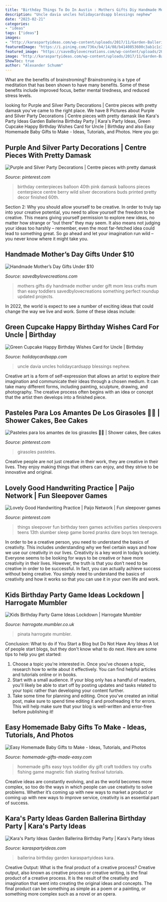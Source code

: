 ```yaml
---
title: "Birthday Things To Do In Austin : Mothers Gifts Diy Handmade Mother Under Gift Mom Less Crafts Mum Than Easy Toddlers Savedbylovecreations Something Perfect Roundup Updated Projects"
description: "Uncle davia uncles holidaycardsapp blessings nephew"
date: "2023-02-21"
categories:
- "ideas"
tags: ["ideas"]
images:
- "http://karaspartyideas.com/wp-content/uploads/2017/11/Garden-Ballerina-Birthday-Party-via-Karas-Party-Ideas-KarasPartyIdeas.com23.jpeg"
featuredImage: "https://i.pinimg.com/736x/b4/14/08/b4140853600c3ab1c1c374ce361d785c.jpg"
featured_image: "https://savedbylovecreations.com/wp-content/uploads/2012/04/MothersDayGiftsPin.png"
image: "http://karaspartyideas.com/wp-content/uploads/2017/11/Garden-Ballerina-Birthday-Party-via-Karas-Party-Ideas-KarasPartyIdeas.com23.jpeg"
ShowToc: true
author: "Alexander Schumm"
---
```



What are the benefits of brainstroming?
Brainstroming is a type of meditation that has been shown to have many benefits. Some of these benefits include improved focus, better mental tiredness, and reduced stress levels.

	

		
looking for Purple and Silver Party Decorations | Centre pieces with pretty damask you've came to the right place. We have 8 Pictures about Purple and Silver Party Decorations | Centre pieces with pretty damask like Kara&#039;s Party Ideas Garden Ballerina Birthday Party | Kara&#039;s Party Ideas, Green Cupcake Happy Birthday Wishes Card for Uncle | Birthday and also Easy Homemade Baby Gifts to Make - Ideas, Tutorials, and Photos. Here you go:
		
    
## Purple And Silver Party Decorations | Centre Pieces With Pretty Damask

<img loading=lazy src="https://i.pinimg.com/736x/a8/97/8a/a8978a30bdc33d42a0503af05d48402b--th-birthday-centerpieces-black-centerpieces.jpg" onerror="this.onerror=null;this.src='https://tse2.mm.bing.net/th?id=OIP.bLgqQ3ux9ubE8TESflhhVQHaJ3&amp;pid=15.1';" alt="Purple and Silver Party Decorations | Centre pieces with pretty damask">

_Source: pinterest.com_

>birthday centerpieces balloon 40th pink damask balloons pieces centerpiece centre berry wild silver decorations buds printed pretty decor finished 60th. 

	

Section 2: Why you should allow yourself to be creative.
In order to truly tap into your creative potential, you need to allow yourself the freedom to be creative. This means giving yourself permission to explore new ideas, no matter how strange or “out there” they may seem. It also means not judging your ideas too harshly – remember, even the most far-fetched idea could lead to something great. So go ahead and let your imagination run wild – you never know where it might take you.

    
## Handmade Mother’s Day Gifts Under $10

<img loading=lazy src="https://savedbylovecreations.com/wp-content/uploads/2012/04/MothersDayGiftsPin.png" onerror="this.onerror=null;this.src='https://tse1.mm.bing.net/th?id=OIP.sLxn_vSi44atdyoNhBNj9AHaJ4&amp;pid=15.1';" alt="Handmade Mother’s Day Gifts Under $10">

_Source: savedbylovecreations.com_

>mothers gifts diy handmade mother under gift mom less crafts mum than easy toddlers savedbylovecreations something perfect roundup updated projects. 

	

In 2022, the world is expect to see a number of exciting ideas that could change the way we live and work. Some of these ideas include:

    
## Green Cupcake Happy Birthday Wishes Card For Uncle | Birthday

<img loading=lazy src="https://www.holidaycardsapp.com/assets/card/b_day_foru27.png" onerror="this.onerror=null;this.src='https://tse3.mm.bing.net/th?id=OIP.X56TIdsy4BlifVQSfWmfgQAAAA&amp;pid=15.1';" alt="Green Cupcake Happy Birthday Wishes Card for Uncle | Birthday">

_Source: holidaycardsapp.com_

>uncle davia uncles holidaycardsapp blessings nephew. 

	

Creative art is a form of self-expression that allows an artist to explore their imagination and communicate their ideas through a chosen medium. It can take many different forms, including painting, sculpture, drawing, and photography. The creative process often begins with an idea or concept that the artist then develops into a finished piece.

    
## Pasteles Para Los Amantes De Los Girasoles 🌻🌻 | Shower Cakes, Bee Cakes

<img loading=lazy src="https://i.pinimg.com/736x/b4/14/08/b4140853600c3ab1c1c374ce361d785c.jpg" onerror="this.onerror=null;this.src='https://tse3.mm.bing.net/th?id=OIP.GRZ_eAXBKQxty6vBTQHfLgHaLG&amp;pid=15.1';" alt="Pasteles para los amantes de los girasoles 🌻🌻 | Shower cakes, Bee cakes">

_Source: pinterest.com_

>girasoles pasteles. 

	

Creative people are not just creative in their work, they are creative in their lives. They enjoy making things that others can enjoy, and they strive to be innovative and original.

    
## Lovely Good Handwriting Practice | Paijo Network | Fun Sleepover Games

<img loading=lazy src="https://i.pinimg.com/736x/63/90/64/639064cab2c36c907401776c5c4e24f7.jpg" onerror="this.onerror=null;this.src='https://tse1.mm.bing.net/th?id=OIP.yor52MEvvQQdxYMaCsHpVQHaJ3&amp;pid=15.1';" alt="Lovely Good Handwriting Practice | Paijo Network | Fun sleepover games">

_Source: pinterest.com_

>things sleepover fun birthday teen games activities parties sleepovers teens 13th slumber sleep game bored pranks dare boys ten teenage. 

	

In order to be a creative person, you need to understand the basics of creativity. This includes understanding why we feel certain ways and how we use our creativity in our lives.
Creativity is a key word in today’s society. Everyone seems to be looking for ways to be creative or have more creativity in their lives. However, the truth is that you don’t need to be creative in order to be successful. In fact, you can actually achieve success without being creative. You simply need to understand the basics of creativity and how it works so that you can use it in your own life and work.

    
## Kids Birthday Party Game Ideas Lockdown | Harrogate Mumbler

<img loading=lazy src="https://harrogate.mumbler.co.uk/wp-content/uploads/2020/04/pinata.jpeg" onerror="this.onerror=null;this.src='https://tse1.mm.bing.net/th?id=OIP.qRqNaLE4otDITwctzwiJYgHaLE&amp;pid=15.1';" alt="Kids Birthday Party Game Ideas Lockdown | Harrogate Mumbler">

_Source: harrogate.mumbler.co.uk_

>pinata harrogate mumbler. 

	

Conclusion: What to do if You Start a Blog but Do Not Have Any Ideas
A lot of people start blogs, but they don't know what to do next. Here are some tips to help you get started: 
1) Choose a topic you're interested in. Once you've chosen a topic, research how to write about it effectively. You can find helpful articles and tutorials online or in books.
2) Start with a small audience. If your blog only has a handful of readers, you'll likely be able to start off by posting updates and tasks related to your topic rather than developing your content further. 
3) Take some time for planning and editing. Once you've created an initial post, make sure to spend time editing it and proofreading it for errors. This will help make sure that your blog is well-written and error-free before publishing it!

    
## Easy Homemade Baby Gifts To Make - Ideas, Tutorials, And Photos

<img loading=lazy src="http://www.homemade-gifts-made-easy.com/image-files/homemade-toddler-toys-montage-800x1299.jpg" onerror="this.onerror=null;this.src='https://tse2.mm.bing.net/th?id=OIP.scl-Afj7IbPx8fB6StctZwHaMB&amp;pid=15.1';" alt="Easy Homemade Baby Gifts to Make - Ideas, Tutorials, and Photos">

_Source: homemade-gifts-made-easy.com_

>homemade gifts easy toys toddler diy gift craft toddlers toy crafts fishing game magnetic fish skating festival tutorials. 

	

Creative ideas are constantly evolving, and as the world becomes more complex, so too do the ways in which people can use creativity to solve problems. Whether it’s coming up with new ways to market a product or coming up with new ways to improve service, creativity is an essential part of success.

    
## Kara&#039;s Party Ideas Garden Ballerina Birthday Party | Kara&#039;s Party Ideas

<img loading=lazy src="http://karaspartyideas.com/wp-content/uploads/2017/11/Garden-Ballerina-Birthday-Party-via-Karas-Party-Ideas-KarasPartyIdeas.com23.jpeg" onerror="this.onerror=null;this.src='https://tse1.mm.bing.net/th?id=OIP.hqL9WwlgTDF1OCSUnZE-jwDMEy&amp;pid=15.1';" alt="Kara&#039;s Party Ideas Garden Ballerina Birthday Party | Kara&#039;s Party Ideas">

_Source: karaspartyideas.com_

>ballerina birthday garden karaspartyideas kara. 

	

Creative Output: What is the final product of a creative process?
Creative output, also known as creative process or creative writing, is the final product of a creative process. It is the result of the creativity and imagination that went into creating the original ideas and concepts. The final product can be something as simple as a poem or a painting, or something more complex such as a novel or an opera.

